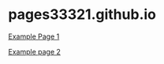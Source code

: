 # pages33321.github.io

[Example Page 1](https://bes827.github.io/pages33321.github.io/articles_byJournal_tabsets.html)

[Example page 2](https://bes827.github.io/pages33321.github.io/articles_byJournal_tabsets2.html)

